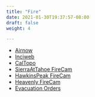 ```yaml
---
title: "Fire"
date: 2021-01-30T19:37:57-08:00
draft: false
weight: 4

---
```


- <a target="_blank" href="https://fire.airnow.gov/?lat=38.85&lng=-120.02&zoom=10">Airnow</a>
- <a target="_blank" href="https://inciweb.nwcg.gov">Inciweb</a>
- <a target="_blank" href="https://caltopo.com/map.html#ll=38.81403,-120.01808&z=11&b=oo&a=modis_g">CalTopo</a>
- <a target="_blank" href="http://www.alertwildfire.org/tahoe/index.html?camera=Axis-Sierra&v=fd40734">SierraAtTahoe FireCam</a>
- <a target="_blank" href="http://www.alertwildfire.org/tahoe/index.html?camera=Axis-HawkinsPeak&v=fd40734">HawkinsPeak FireCam</a>
- <a target="_blank" href="http://www.alertwildfire.org/tahoe/index.html?camera=Axis-Heavenly2&v=fd40734">Heavenly FireCam</a>
- <a target="_blank" href="https://eldoradocounty.maps.arcgis.com/apps/webappviewer/index.html?id=c995bf3816964e948d7d831d3ba938ff">Evacuation Orders</a>

